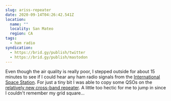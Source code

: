 ```yaml
---
slug: ariss-repeater
date: 2020-09-14T04:26:42.541Z
location:
  name: ""
  locality: San Mateo
  region: CA
tags:
  - ham radio
syndication:
  - https://brid.gy/publish/twitter
  - https://brid.gy/publish/mastodon
---
```

Even though the air quality is really poor, I stepped outside for about 15 minutes to see if I could hear any ham radio signals from the [International Space Station](https://www.ariss.org/contact-the-iss.html). For just a tiny bit I was able to copy some QSOs on the [relatively new cross-band repeater](https://www.ariss.org/press-releases/september-2-2020/). A little too hectic for me to jump in since I couldn't remember my grid square...